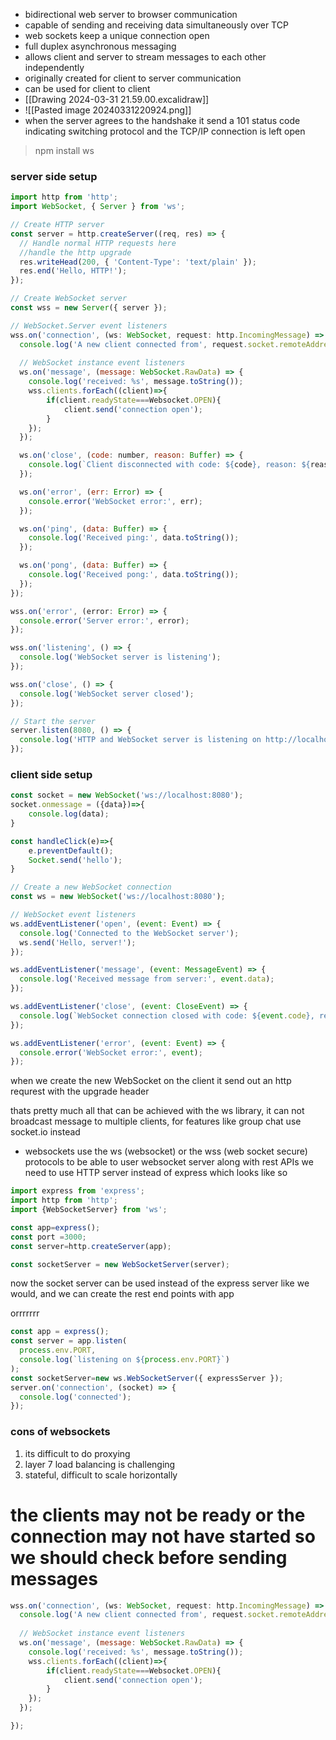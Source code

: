 - bidirectional web server to browser communication
- capable of sending and receiving data simultaneously over TCP
- web sockets keep a unique connection open
- full duplex asynchronous messaging
- allows client and server to stream messages to each other independently
- originally created for client to server communication
- can be used for client to client
- [[Drawing 2024-03-31 21.59.00.excalidraw]]
- ![[Pasted image 20240331220924.png]]
- when the server agrees to the handshake it send a 101 status code indicating switching protocol and the TCP/IP connection is left open

> npm install ws

### server side setup
```js
import http from 'http';
import WebSocket, { Server } from 'ws';

// Create HTTP server
const server = http.createServer((req, res) => {
  // Handle normal HTTP requests here
  //handle the http upgrade
  res.writeHead(200, { 'Content-Type': 'text/plain' });
  res.end('Hello, HTTP!');
});

// Create WebSocket server
const wss = new Server({ server });

// WebSocket.Server event listeners
wss.on('connection', (ws: WebSocket, request: http.IncomingMessage) => {
  console.log('A new client connected from', request.socket.remoteAddress);
  
  // WebSocket instance event listeners
  ws.on('message', (message: WebSocket.RawData) => {
    console.log('received: %s', message.toString());
    wss.clients.forEach((client)=>{
	    if(client.readyState===Websocket.OPEN){
			client.send('connection open');
	    }
    });
  });

  ws.on('close', (code: number, reason: Buffer) => {
    console.log(`Client disconnected with code: ${code}, reason: ${reason.toString()}`);
  });

  ws.on('error', (err: Error) => {
    console.error('WebSocket error:', err);
  });

  ws.on('ping', (data: Buffer) => {
    console.log('Received ping:', data.toString());
  });

  ws.on('pong', (data: Buffer) => {
    console.log('Received pong:', data.toString());
  });
});

wss.on('error', (error: Error) => {
  console.error('Server error:', error);
});

wss.on('listening', () => {
  console.log('WebSocket server is listening');
});

wss.on('close', () => {
  console.log('WebSocket server closed');
});

// Start the server
server.listen(8080, () => {
  console.log('HTTP and WebSocket server is listening on http://localhost:8080');
});
```
### client side setup
```js
const socket = new WebSocket('ws://localhost:8080');
socket.onmessage = ({data})=>{
	console.log(data);
}

const handleClick(e)=>{
	e.preventDefault();
	Socket.send('hello');
}

// Create a new WebSocket connection
const ws = new WebSocket('ws://localhost:8080');

// WebSocket event listeners
ws.addEventListener('open', (event: Event) => {
  console.log('Connected to the WebSocket server');
  ws.send('Hello, server!');
});

ws.addEventListener('message', (event: MessageEvent) => {
  console.log('Received message from server:', event.data);
});

ws.addEventListener('close', (event: CloseEvent) => {
  console.log(`WebSocket connection closed with code: ${event.code}, reason: ${event.reason}`);
});

ws.addEventListener('error', (event: Event) => {
  console.error('WebSocket error:', event);
});

```
when we create the new WebSocket on the client it send out an http requrest with the upgrade header

thats pretty much all that can be achieved with the ws library, it can not broadcast message to multiple clients, for features like group chat use socket.io instead

- websockets use the ws (websocket) or the wss (web socket secure) protocols
to be able to user websocket server along with rest APIs we need to use HTTP server instead of express which looks like so
```js
import express from 'express';
import http from 'http';
import {WebSocketServer} from 'ws';

const app=express();
const port =3000;
const server=http.createServer(app);

const socketServer = new WebSocketServer(server);
```
now the socket server can be used instead of the express server like we would, and we can create the rest end points with app

orrrrrrr
```js
const app = express();
const server = app.listen(  
  process.env.PORT,  
  console.log(`listening on ${process.env.PORT}`)  
);
const socketServer=new ws.WebSocketServer({ expressServer });
server.on('connection', (socket) => {  
  console.log('connected');  
});
```
### cons of websockets
1.  its difficult to do proxying
2. layer 7 load balancing is challenging 
3. stateful, difficult to scale horizontally


# the clients may not be ready or the connection may not have started so we should check before sending messages

```js
wss.on('connection', (ws: WebSocket, request: http.IncomingMessage) => {
  console.log('A new client connected from', request.socket.remoteAddress);
  
  // WebSocket instance event listeners
  ws.on('message', (message: WebSocket.RawData) => {
    console.log('received: %s', message.toString());
    wss.clients.forEach((client)=>{
	    if(client.readyState===Websocket.OPEN){
			client.send('connection open');
	    }
    });
  });

});
```